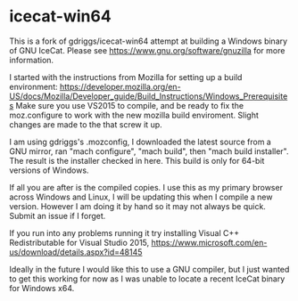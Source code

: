 # icecat-win64

This is a fork of gdriggs/icecat-win64 attempt at building a Windows binary of GNU IceCat.
Please see https://www.gnu.org/software/gnuzilla for more information.

I started with the instructions from Mozilla for setting up a build environment:
https://developer.mozilla.org/en-US/docs/Mozilla/Developer_guide/Build_Instructions/Windows_Prerequisites
Make sure you use VS2015 to compile, and be ready to fix the moz.configure to work with the new mozilla build enviroment. Slight changes are made to the that screw it up.

I am using gdriggs's .mozconfig, I downloaded the latest source from a GNU mirror, ran "mach configure", "mach build", then "mach build installer". The result is the installer checked in here. 
This build is only for 64-bit versions of Windows.

If all you are after is the compiled copies. I use this as my primary browser across Windows and Linux, I will be updating this when I compile a new version. However I am doing it by hand so it may not always be quick.
Submit an issue if I forget.

If you run into any problems running it try installing Visual C++ Redistributable for Visual Studio 2015, https://www.microsoft.com/en-us/download/details.aspx?id=48145

Ideally in the future I would like this to use a GNU compiler, but I just wanted to get this working for now as I was unable to locate a recent IceCat binary for Windows x64.